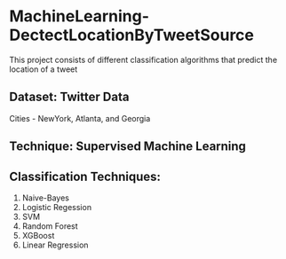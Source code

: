 # MachineLearning-DectectLocationByTweetSource
This project consists of different classification algorithms that predict the location of a tweet

## Dataset: Twitter Data 
Cities - NewYork, Atlanta, and Georgia

## Technique: Supervised Machine Learning

## Classification Techniques:
1. Naive-Bayes
2. Logistic Regession
3. SVM
4. Random Forest
5. XGBoost
6. Linear Regression
